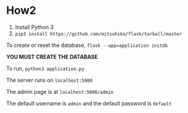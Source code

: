 # How2

1. Install Python 3
2. `pip3 install https://github.com/mitsuhiko/flask/tarball/master`

To create or reset the database, `flask --app=application initdb`

**YOU MUST CREATE THE DATABASE**

To run, `python3 application.py`

The server runs on `localhost:5000`

The admin page is at `localhost:5000/admin`

The default username is `admin` and the default password is `default`
